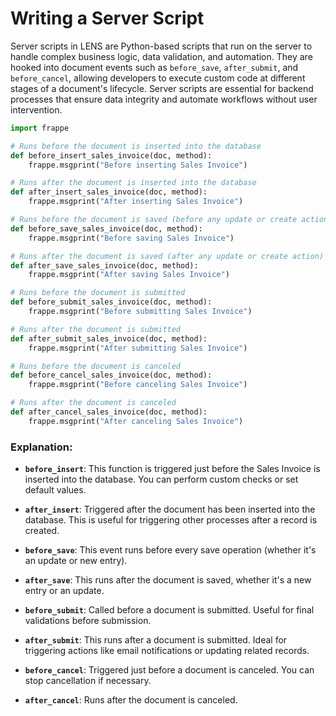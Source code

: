 # Writing a Server Script

 Server scripts in LENS are Python-based scripts that run on the server to handle complex business logic, data validation, and automation. They are hooked into document events such as `before_save`, `after_submit`, and `before_cancel`, allowing developers to execute custom code at different stages of a document's lifecycle. Server scripts are essential for backend processes that ensure data integrity and automate workflows without user intervention.

``` python
import frappe

# Runs before the document is inserted into the database
def before_insert_sales_invoice(doc, method):
    frappe.msgprint("Before inserting Sales Invoice")

# Runs after the document is inserted into the database
def after_insert_sales_invoice(doc, method):
    frappe.msgprint("After inserting Sales Invoice")

# Runs before the document is saved (before any update or create action)
def before_save_sales_invoice(doc, method):
    frappe.msgprint("Before saving Sales Invoice")

# Runs after the document is saved (after any update or create action)
def after_save_sales_invoice(doc, method):
    frappe.msgprint("After saving Sales Invoice")

# Runs before the document is submitted
def before_submit_sales_invoice(doc, method):
    frappe.msgprint("Before submitting Sales Invoice")

# Runs after the document is submitted
def after_submit_sales_invoice(doc, method):
    frappe.msgprint("After submitting Sales Invoice")

# Runs before the document is canceled
def before_cancel_sales_invoice(doc, method):
    frappe.msgprint("Before canceling Sales Invoice")

# Runs after the document is canceled
def after_cancel_sales_invoice(doc, method):
    frappe.msgprint("After canceling Sales Invoice")
```
### **Explanation:**

-   **`before_insert`**: This function is triggered just before the Sales Invoice is inserted into the database. You can perform custom checks or set default values.
    
-   **`after_insert`**: Triggered after the document has been inserted into the database. This is useful for triggering other processes after a record is created.
    
-   **`before_save`**: This event runs before every save operation (whether it's an update or new entry).
    
-   **`after_save`**: This runs after the document is saved, whether it's a new entry or an update.
    
-   **`before_submit`**: Called before a document is submitted. Useful for final validations before submission.
    
-   **`after_submit`**: This runs after a document is submitted. Ideal for triggering actions like email notifications or updating related records.
    
-   **`before_cancel`**: Triggered just before a document is canceled. You can stop cancellation if necessary.
    
-   **`after_cancel`**: Runs after the document is canceled.
<!--stackedit_data:
eyJoaXN0b3J5IjpbLTE0NDA2MzM2MzksLTg1MTMxMzcwNiw5OT
Q2Nzg5NTIsLTE0MjYxNDQyMjRdfQ==
-->